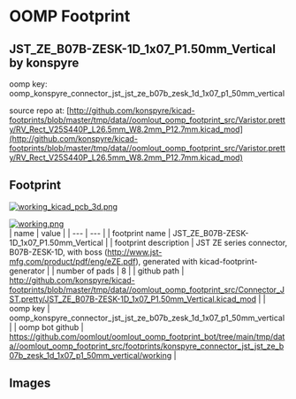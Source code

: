 # OOMP Footprint  
## JST_ZE_B07B-ZESK-1D_1x07_P1.50mm_Vertical  by konspyre  
  
oomp key: oomp_konspyre_connector_jst_jst_ze_b07b_zesk_1d_1x07_p1_50mm_vertical  
  
source repo at: [http://github.com/konspyre/kicad-footprints/blob/master/tmp/data//oomlout_oomp_footprint_src/Varistor.pretty/RV_Rect_V25S440P_L26.5mm_W8.2mm_P12.7mm.kicad_mod](http://github.com/konspyre/kicad-footprints/blob/master/tmp/data//oomlout_oomp_footprint_src/Varistor.pretty/RV_Rect_V25S440P_L26.5mm_W8.2mm_P12.7mm.kicad_mod)  
## Footprint  
  
[![working_kicad_pcb_3d.png](working_kicad_pcb_3d_600.png)](working_kicad_pcb_3d.png)  
  
[![working.png](working_600.png)](working.png)  
| name | value | 
| --- | --- | 
| footprint name | JST_ZE_B07B-ZESK-1D_1x07_P1.50mm_Vertical | 
| footprint description | JST ZE series connector, B07B-ZESK-1D, with boss (http://www.jst-mfg.com/product/pdf/eng/eZE.pdf), generated with kicad-footprint-generator | 
| number of pads | 8 | 
| github path | http://github.com/konspyre/kicad-footprints/blob/master/tmp/data//oomlout_oomp_footprint_src/Connector_JST.pretty/JST_ZE_B07B-ZESK-1D_1x07_P1.50mm_Vertical.kicad_mod | 
| oomp key | oomp_konspyre_connector_jst_jst_ze_b07b_zesk_1d_1x07_p1_50mm_vertical | 
| oomp bot github | https://github.com/oomlout/oomlout_oomp_footprint_bot/tree/main/tmp/data//oomlout_oomp_footprint_src/footprints/konspyre_connector_jst_jst_ze_b07b_zesk_1d_1x07_p1_50mm_vertical/working | 
## Images  
